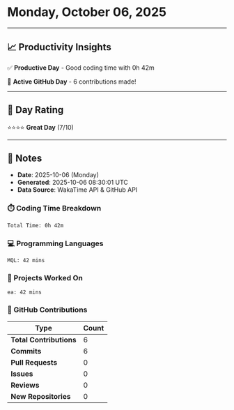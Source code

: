 # Monday, October 06, 2025

---

## 📈 Productivity Insights

✅ **Productive Day** - Good coding time with 0h 42m

🚀 **Active GitHub Day** - 6 contributions made!

---

## 🎯 Day Rating

⭐⭐⭐⭐ **Great Day** (7/10)

---

## 📝 Notes

- **Date**: 2025-10-06 (Monday)
- **Generated**: 2025-10-06 08:30:01 UTC
- **Data Source**: WakaTime API & GitHub API


### ⏱️ Coding Time Breakdown

```
Total Time: 0h 42m
```

### 💻 Programming Languages

```
MQL: 42 mins
```

### 📂 Projects Worked On

```
ea: 42 mins

```


### 🐙 GitHub Contributions

| Type | Count |
|------|-------|
| **Total Contributions** | 6 |
| **Commits** | 6 |
| **Pull Requests** | 0 |
| **Issues** | 0 |
| **Reviews** | 0 |
| **New Repositories** | 0 |

